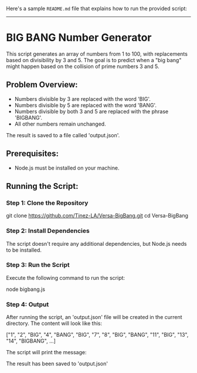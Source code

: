 Here's a sample `README.md` file that explains how to run the provided script:

---

# BIG BANG Number Generator

This script generates an array of numbers from 1 to 100, with replacements based on divisibility by 3 and 5. The goal is to predict when a "big bang" might happen based on the collision of prime numbers 3 and 5.

## Problem Overview:
- Numbers divisible by 3 are replaced with the word 'BIG'.
- Numbers divisible by 5 are replaced with the word 'BANG'.
- Numbers divisible by both 3 and 5 are replaced with the phrase 'BIGBANG'.
- All other numbers remain unchanged.

The result is saved to a file called 'output.json'.

## Prerequisites:
- Node.js must be installed on your machine.

## Running the Script:

### Step 1: Clone the Repository

git clone https://github.com/Tinez-LA/Versa-BigBang.git
cd Versa-BigBang

### Step 2: Install Dependencies

The script doesn't require any additional dependencies, but Node.js needs to be installed.

### Step 3: Run the Script

Execute the following command to run the script:

node bigbang.js

### Step 4: Output

After running the script, an 'output.json' file will be created in the current directory. The content will look like this:

["1", "2", "BIG", "4", "BANG", "BIG", "7", "8", "BIG", "BANG", "11", "BIG", "13", "14", "BIGBANG", ...]

The script will print the message:

The result has been saved to 'output.json'

